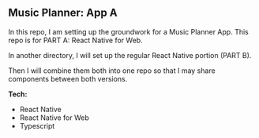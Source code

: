 ## Music Planner: App A

In this repo, I am setting up the groundwork for a Music Planner App. This repo is for PART A: React Native for Web. 

In another directory, I will set up the regular React Native portion (PART B). 

Then I will combine them both into one repo so that I may share components between both versions. 

__Tech:__
- React Native
- React Native for Web
- Typescript
